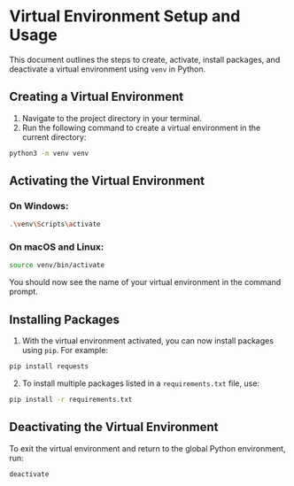 # Virtual Environment Setup and Usage

This document outlines the steps to create, activate, install packages, and deactivate a virtual environment using `venv` in Python.

## Creating a Virtual Environment

1. Navigate to the project directory in your terminal.
2. Run the following command to create a virtual environment in the current directory:
```bash
python3 -m venv venv
```

## Activating the Virtual Environment

### On Windows:
```bash
.\venv\Scripts\activate
```

### On macOS and Linux:
```bash
source venv/bin/activate
```

You should now see the name of your virtual environment in the command prompt.

## Installing Packages

1. With the virtual environment activated, you can now install packages using `pip`. For example:
```bash
pip install requests
```

2. To install multiple packages listed in a `requirements.txt` file, use:
```bash
pip install -r requirements.txt
```

## Deactivating the Virtual Environment

To exit the virtual environment and return to the global Python environment, run:
```bash
deactivate
```
